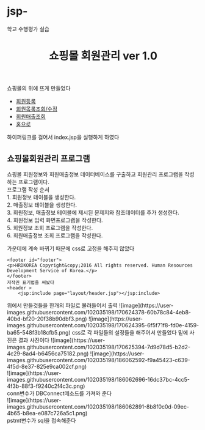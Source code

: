 # jsp-
학교 수행평가 실습

<header id="header">
	<h1>쇼핑몰 회원관리 ver 1.0</h1>
</header>
쇼핑몰의 위에 뜨게 만들었다
<nav id="nav">
	<ul>
		<li><a href="#">회원등록</a></li>
		<li><a href="#">회원목록조회/수정</a></li>
		<li><a href="#">회원매출조회</a></li>
		<li><a href="index.jsp">홈으로</a></li>
	</ul>
	</nav>
  하이퍼링크를 걸어서 index.jsp을 실행하게 하였다
  
 <section class="section">
	<h2>쇼핑몰회원관리 프로그램</h2>
	<p>
	쇼핑몰 회원정보와 회원매출정보 데이터베이스를 구출하고 회원관리 프로그램을 작성하는 프로그램이다.<Br>
	프로그램 작성 순서<Br>
	1. 회원정보 테이블을 생성한다.<Br>
	2. 매출정보 테이블을 생성한다.<Br>
	3. 회원정보, 매출정보 테이블에 제시된 문제지와 참조데이터를 추가 생성한다.<Br>
	4. 회원정보 입력 화면프로그램을 작성한다.<Br>
	5. 회원정보 조회 프로그램을 작성한다.<Br>
	6. 회원매출정보 조회 프로그램을 작성한다.<Br>
	</p>	
	</section>
   가운데에 계속 바뀌기 때문에 css로 고정을 해주지 않았다
    
    <footer id="footer">
	<p>HRDKOREA Copyright&copy;2016 All rights reserved. Human Resources Development Service of Korea.</p>
	</footer>
    저작권 표기법을 써놨다
    <header >
	    <jsp:include page="layout/header.jsp"></jsp:include>
</header>
<nav><jsp:include page="layout/nav.jsp"></jsp:include></nav>
<section><jsp:include page="layout/section.jsp"></jsp:include></section>
<footer><jsp:include page="layout/footer.jsp"></jsp:include></footer>
    위에서 만들것들을 한개의 파일로 불러들어서 출력
    ![image](https://user-images.githubusercontent.com/102035198/170624378-60b78c84-4eb8-40bd-bf20-20f38b90dbf3.png)
![image](https://user-images.githubusercontent.com/102035198/170624395-6f5f71f8-fd0e-4159-ba65-548f3b18cfb5.png)
css로 각 파일들의 설정들을 해주어서 만들었다 
    밑에 사진은 결과 사진이다
    ![image](https://user-images.githubusercontent.com/102035198/170625394-7d9d78d5-b2d2-4c29-8ad4-b6456ca75182.png)
![image](https://user-images.githubusercontent.com/102035198/186062592-f9a45423-c639-4f5d-8e37-825e9ca002cf.png)<br>
![image](https://user-images.githubusercontent.com/102035198/186062696-16dc37bc-4cc5-4f3b-88f3-f9240c2f4c3c.png)<br>
conn변수가 DBConnect메소드를 가져와 준다<br>
![image](https://user-images.githubusercontent.com/102035198/186062891-8b8f0c0d-09ec-4b65-b8ea-e087c726a5c1.png)<br>
pstmt변수가 sql을 접속해준다<br>


